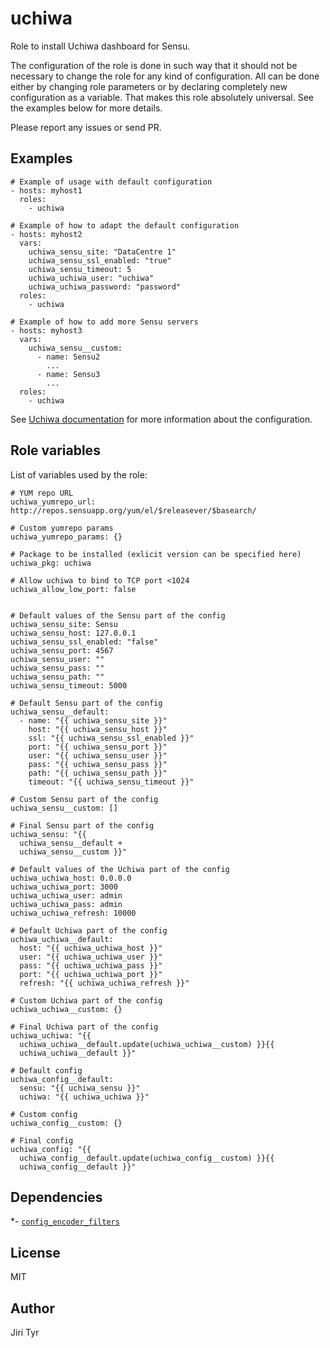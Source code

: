 uchiwa
======

Role to install Uchiwa dashboard for Sensu.

The configuration of the role is done in such way that it should not be necessary
to change the role for any kind of configuration. All can be done either by
changing role parameters or by declaring completely new configuration as a
variable. That makes this role absolutely universal. See the examples below for
more details.

Please report any issues or send PR.


Examples
--------

```
# Example of usage with default configuration
- hosts: myhost1
  roles:
    - uchiwa

# Example of how to adapt the default configuration
- hosts: myhost2
  vars:
    uchiwa_sensu_site: "DataCentre 1"
    uchiwa_sensu_ssl_enabled: "true"
    uchiwa_sensu_timeout: 5
    uchiwa_uchiwa_user: "uchiwa"
    uchiwa_uchiwa_password: "password"
  roles:
    - uchiwa

# Example of how to add more Sensu servers
- hosts: myhost3
  vars:
    uchiwa_sensu__custom:
      - name: Sensu2
        ...
      - name: Sensu3
        ...
  roles:
    - uchiwa
```

See [Uchiwa documentation](https://uchiwa.io/#/docs/config) for more information
about the configuration.


Role variables
--------------

List of variables used by the role:

```
# YUM repo URL
uchiwa_yumrepo_url: http://repos.sensuapp.org/yum/el/$releasever/$basearch/

# Custom yumrepo params
uchiwa_yumrepo_params: {}

# Package to be installed (exlicit version can be specified here)
uchiwa_pkg: uchiwa

# Allow uchiwa to bind to TCP port <1024
uchiwa_allow_low_port: false


# Default values of the Sensu part of the config
uchiwa_sensu_site: Sensu
uchiwa_sensu_host: 127.0.0.1
uchiwa_sensu_ssl_enabled: "false"
uchiwa_sensu_port: 4567
uchiwa_sensu_user: ""
uchiwa_sensu_pass: ""
uchiwa_sensu_path: ""
uchiwa_sensu_timeout: 5000

# Default Sensu part of the config
uchiwa_sensu__default:
  - name: "{{ uchiwa_sensu_site }}"
    host: "{{ uchiwa_sensu_host }}"
    ssl: "{{ uchiwa_sensu_ssl_enabled }}"
    port: "{{ uchiwa_sensu_port }}"
    user: "{{ uchiwa_sensu_user }}"
    pass: "{{ uchiwa_sensu_pass }}"
    path: "{{ uchiwa_sensu_path }}"
    timeout: "{{ uchiwa_sensu_timeout }}"

# Custom Sensu part of the config
uchiwa_sensu__custom: []

# Final Sensu part of the config
uchiwa_sensu: "{{
  uchiwa_sensu__default +
  uchiwa_sensu__custom }}"

# Default values of the Uchiwa part of the config
uchiwa_uchiwa_host: 0.0.0.0
uchiwa_uchiwa_port: 3000
uchiwa_uchiwa_user: admin
uchiwa_uchiwa_pass: admin
uchiwa_uchiwa_refresh: 10000

# Default Uchiwa part of the config
uchiwa_uchiwa__default:
  host: "{{ uchiwa_uchiwa_host }}"
  user: "{{ uchiwa_uchiwa_user }}"
  pass: "{{ uchiwa_uchiwa_pass }}"
  port: "{{ uchiwa_uchiwa_port }}"
  refresh: "{{ uchiwa_uchiwa_refresh }}"

# Custom Uchiwa part of the config
uchiwa_uchiwa__custom: {}

# Final Uchiwa part of the config
uchiwa_uchiwa: "{{
  uchiwa_uchiwa__default.update(uchiwa_uchiwa__custom) }}{{
  uchiwa_uchiwa__default }}"

# Default config
uchiwa_config__default:
  sensu: "{{ uchiwa_sensu }}"
  uchiwa: "{{ uchiwa_uchiwa }}"

# Custom config
uchiwa_config__custom: {}

# Final config
uchiwa_config: "{{
  uchiwa_config__default.update(uchiwa_config__custom) }}{{
  uchiwa_config__default }}"
```


Dependencies
------------

*- [`config_encoder_filters`](https://github.com/jtyr/ansible-config_encoder_filters)


License
-------

MIT


Author
------

Jiri Tyr
